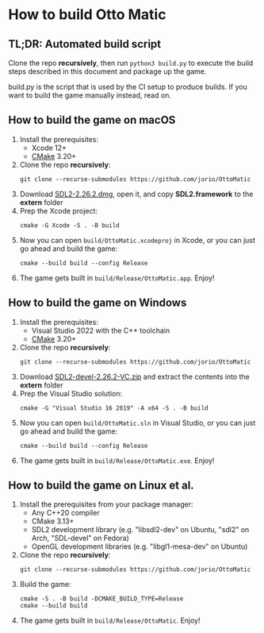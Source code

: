 # How to build Otto Matic

## TL;DR: Automated build script

Clone the repo **recursively**, then run `python3 build.py` to execute the build steps described in this document and package up the game.

build.py is the script that is used by the CI setup to produce builds. If you want to build the game manually instead, read on.

## How to build the game on macOS

1. Install the prerequisites:
    - Xcode 12+
    - [CMake](https://formulae.brew.sh/formula/cmake) 3.20+
1. Clone the repo **recursively**:
    ```
    git clone --recurse-submodules https://github.com/jorio/OttoMatic
    ```
1. Download [SDL2-2.26.2.dmg](https://libsdl.org/release/SDL2-2.26.2.dmg), open it, and copy **SDL2.framework** to the **extern** folder
1. Prep the Xcode project:
    ```
    cmake -G Xcode -S . -B build
    ```
1. Now you can open `build/OttoMatic.xcodeproj` in Xcode, or you can just go ahead and build the game:
    ```
    cmake --build build --config Release
    ```
1. The game gets built in `build/Release/OttoMatic.app`. Enjoy!

## How to build the game on Windows

1. Install the prerequisites:
    - Visual Studio 2022 with the C++ toolchain
    - [CMake](https://cmake.org/download/) 3.20+
1. Clone the repo **recursively**:
    ```
    git clone --recurse-submodules https://github.com/jorio/OttoMatic
    ```
1. Download [SDL2-devel-2.26.2-VC.zip](https://libsdl.org/release/SDL2-devel-2.26.2-VC.zip) and extract the contents into the **extern** folder
1. Prep the Visual Studio solution:
    ```
    cmake -G "Visual Studio 16 2019" -A x64 -S . -B build
    ```
1. Now you can open `build/OttoMatic.sln` in Visual Studio, or you can just go ahead and build the game:
    ```
    cmake --build build --config Release
    ```
1. The game gets built in `build/Release/OttoMatic.exe`. Enjoy!

## How to build the game on Linux et al.

1. Install the prerequisites from your package manager:
    - Any C++20 compiler
    - CMake 3.13+
    - SDL2 development library (e.g. "libsdl2-dev" on Ubuntu, "sdl2" on Arch, "SDL-devel" on Fedora)
    - OpenGL development libraries (e.g. "libgl1-mesa-dev" on Ubuntu)
1. Clone the repo **recursively**:
    ```
    git clone --recurse-submodules https://github.com/jorio/OttoMatic
    ```
1. Build the game:
    ```
    cmake -S . -B build -DCMAKE_BUILD_TYPE=Release
    cmake --build build
    ```
1. The game gets built in `build/Release/OttoMatic`. Enjoy!


